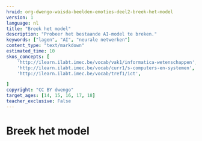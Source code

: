 ```yaml
---
hruid: org-dwengo-waisda-beelden-emoties-deel2-breek-het-model
version: 1
language: nl
title: "Breek het model"
description: "Probeer het bestaande AI-model te breken."
keywords: ["lagen", "AI", "neurale netwerken"]
content_type: "text/markdown"
estimated_time: 10
skos_concepts: [
    'http://ilearn.ilabt.imec.be/vocab/vak1/informatica-wetenschappen', 
    'http://ilearn.ilabt.imec.be/vocab/curr1/s-computers-en-systemen',
    'http://ilearn.ilabt.imec.be/vocab/tref1/ict',

]
copyright: "CC BY dwengo"
target_ages: [14, 15, 16, 17, 18]
teacher_exclusive: False
---
```


# Breek het model